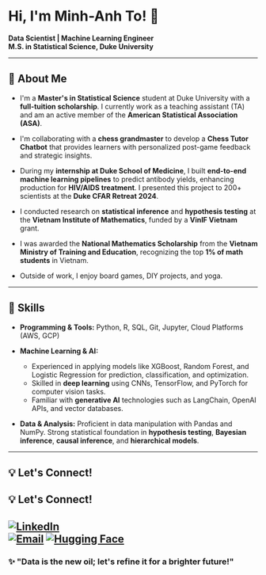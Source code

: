 # Hi, I'm Minh-Anh To! 👋  

**Data Scientist | Machine Learning Engineer**  
**M.S. in Statistical Science, Duke University**  

---

## 📖 **About Me**

- I'm a **Master's in Statistical Science** student at Duke University with a **full-tuition scholarship**. I currently work as a teaching assistant (TA) and am an active member of the **American Statistical Association (ASA)**.

- I'm collaborating with a **chess grandmaster** to develop a **Chess Tutor Chatbot** that provides learners with personalized post-game feedback and strategic insights.

- During my **internship at Duke School of Medicine**, I built **end-to-end machine learning pipelines** to predict antibody yields, enhancing production for **HIV/AIDS treatment**. I presented this project to 200+ scientists at the **Duke CFAR Retreat 2024**.

- I conducted research on **statistical inference** and **hypothesis testing** at the **Vietnam Institute of Mathematics**, funded by a **VinIF Vietnam** grant.

- I was awarded the **National Mathematics Scholarship** from the **Vietnam Ministry of Training and Education**, recognizing the top **1% of math students** in Vietnam.

- Outside of work, I enjoy board games, DIY projects, and yoga.

---

## 🔧 **Skills**

- **Programming & Tools:** Python, R, SQL, Git, Jupyter, Cloud Platforms (AWS, GCP)

- **Machine Learning & AI:** 
    - Experienced in applying models like XGBoost, Random Forest, and Logistic Regression for prediction, classification, and optimization. 
    - Skilled in **deep learning** using CNNs, TensorFlow, and PyTorch for computer vision tasks.
    - Familiar with **generative AI** technologies such as LangChain, OpenAI APIs, and vector databases.

- **Data & Analysis:** Proficient in data manipulation with Pandas and NumPy. Strong statistical foundation in **hypothesis testing**, **Bayesian inference**, **causal inference**, and **hierarchical models**.

---

## 💡 **Let's Connect!**

## 💡 Let's Connect!  

[![LinkedIn](https://img.shields.io/badge/LinkedIn-%230077B5.svg?style=for-the-badge&logo=linkedin&logoColor=white)](https://www.linkedin.com/in/minhanhto/)  
[![Email](https://img.shields.io/badge/Email-%23D14836.svg?style=for-the-badge&logo=gmail&logoColor=white)](mailto:minhanh.to@duke.edu)
[![Hugging Face](https://img.shields.io/badge/Hugging%20Face-%23FFAC45.svg?style=for-the-badge&logo=huggingface&logoColor=white)](https://huggingface.co/minhanhto09)  
---

### ✨ "Data is the new oil; let's refine it for a brighter future!"
